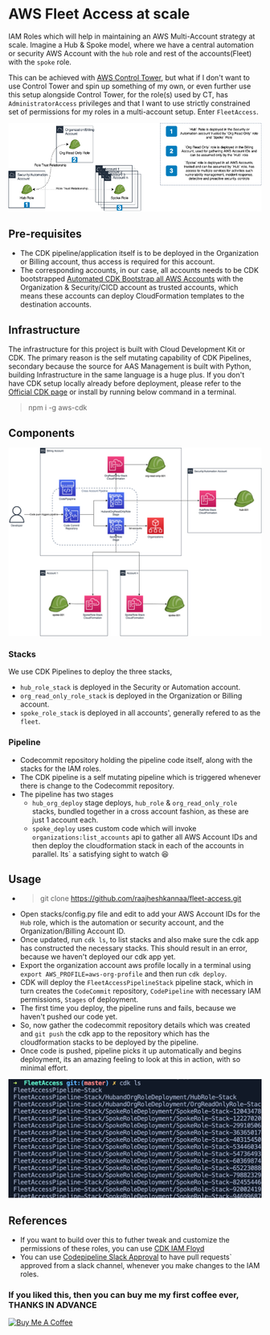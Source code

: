 # AWS Fleet Access at scale
IAM Roles which will help in maintaining an AWS Multi-Account strategy at scale. Imagine a Hub & Spoke model, where we have a central automation or security AWS Account with the `hub` role and rest of the accounts(Fleet) with the `spoke` role.

This can be achieved with [AWS Control Tower](https://aws.amazon.com/controltower), but what if I don't want to use Control Tower and spin up something of my own, or even further use this setup alongside Control Tower, for the role(s) used by CT, has `AdministratorAccess` privileges and that I want to use strictly constrained set of permissions for my roles in a multi-account setup. Enter `FleetAccess`.

![Hub-Spoke IAM Role Structure](../../images/Hub-Spoke_IAM_Role_Structure.png)

## Pre-requisites
* The CDK pipeline/application itself is to be deployed in the Organization or Billing account, thus access is required for this account.
* The corresponding accounts, in our case, all accounts needs to be CDK bootstrapped [Automated CDK Bootstrap all AWS Accounts](https://github.com/raajheshkannaa/cdk-booty-strappin) with the Organization & Security/CICD account as trusted accounts, which means these accounts can deploy CloudFormation templates to the destination accounts.

## Infrastructure
The infrastructure for this project is built with Cloud Development Kit or CDK. The primary reason is the self mutating capability of CDK Pipelines, secondary because the source for AAS Management is built with Python, building Infrastructure in the same language is a huge plus. If you don't have CDK setup locally already before deployment, please refer to the [Official CDK page](https://github.com/aws/aws-cdk) or install by running below command in a terminal.
> npm i -g aws-cdk 

## Components
![Cross Account CDK Pipeline to deliver the Hub-Spoke IAM Roles](../../images/FleetAccess.png)
### Stacks
We use CDK Pipelines to deploy the three stacks,
* `hub_role_stack` is deployed in the Security or Automation account.
* `org_read_only_role_stack` is deployed in the Organization or Billing account.
* `spoke_role_stack` is deployed in all accounts', generally refered to as the `fleet`.

### Pipeline
* Codecommit repository holding the pipeline code itself, along with the stacks for the IAM roles.
* The CDK pipeline is a self mutating pipeline which is triggered whenever there is change to the Codecommit repository.
* The pipeline has two stages
    * `hub_org_deploy` stage deploys, `hub_role` & `org_read_only_role` stacks, bundled together in a cross account fashion, as these are just 1 account each.
	* `spoke_deploy` uses custom code which will invoke `organizations:list_accounts` api to gather all AWS Account IDs and then deploy the cloudformation stack in each of the accounts in parallel. Its` a satisfying sight to watch :satisfied: 

## Usage
* > git clone https://github.com/raajheshkannaa/fleet-access.git
* Open stacks/config.py file and edit to add your AWS Account IDs for the `Hub` role, which is the automation or security account, and the Organization/Billing Account ID.
* Once updated, run `cdk ls`, to list stacks and also make sure the cdk app has constructed the necessary stacks. This should result in an error, because we haven't deployed our cdk app yet.
* Export the organization account aws profile locally in a terminal using `export AWS_PROFILE=aws-org-profile` and then run `cdk deploy`.
* CDK will deploy the `FleetAccessPipelineStack` pipeline stack, which in turn creates the `CodeCommit` repository, `CodePipeline` with necessary IAM permissions, `Stages` of deployment.
* The first time you deploy, the pipeline runs and fails, because we haven't pushed our code yet.
* So, now gather the codecommit repository details which was created and `git push` the cdk app to the repository which has the cloudformation stacks to be deployed by the pipeline.
* Once code is pushed, pipeline picks it up automatically and begins deployment, its an amazing feeling to look at this in action, with so minimal effort.

![cdk ls - list stacks, which will be deployed in all accounts](../../images/cdk_list_stacks.png)

## References
* If you want to build over this to futher tweak and customize the permissions of these roles, you can use [CDK IAM Floyd](https://awscdk.io/packages/cdk-iam-floyd@0.71.0#/)
* You can use [Codepipeline Slack Approval](https://github.com/cloudcomponents/cdk-constructs/tree/master/packages/cdk-codepipeline-slack) to have pull requests` approved from a slack channel, whenever you make changes to the IAM roles.

### If you liked this, then you can buy me my first coffee ever, THANKS IN ADVANCE
<a href="https://www.buymeacoffee.com/raajheshkannaa" target="_blank"><img src="https://cdn.buymeacoffee.com/buttons/default-orange.png" alt="Buy Me A Coffee" height="41" width="174"></a>
